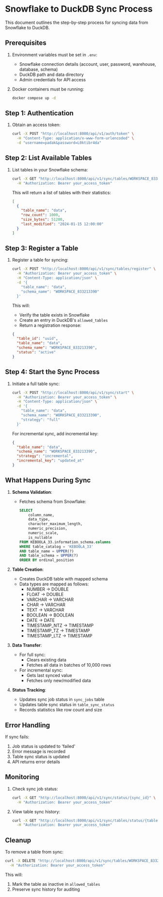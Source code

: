 # Snowflake to DuckDB Sync Process

This document outlines the step-by-step process for syncing data from Snowflake to DuckDB.

## Prerequisites

1. Environment variables must be set in `.env`:
   - Snowflake connection details (account, user, password, warehouse, database, schema)
   - DuckDB path and data directory
   - Admin credentials for API access

2. Docker containers must be running:
   ```bash
   docker compose up -d
   ```

## Step 1: Authentication

1. Obtain an access token:
   ```bash
   curl -X POST "http://localhost:8000/api/v1/auth/token" \
     -H "Content-Type: application/x-www-form-urlencoded" \
     -d "username=padak&password=L0ktibr4da"
   ```

## Step 2: List Available Tables

1. List tables in your Snowflake schema:
   ```bash
   curl -X GET "http://localhost:8000/api/v1/sync/tables/WORKSPACE_833213390" \
     -H "Authorization: Bearer your_access_token"
   ```

   This will return a list of tables with their statistics:
   ```json
   [
     {
       "table_name": "data",
       "row_count": 1000,
       "size_bytes": 51200,
       "last_modified": "2024-01-15 12:00:00"
     }
   ]
   ```

## Step 3: Register a Table

1. Register a table for syncing:
   ```bash
   curl -X POST "http://localhost:8000/api/v1/sync/tables/register" \
     -H "Authorization: Bearer your_access_token" \
     -H "Content-Type: application/json" \
     -d '{
       "table_name": "data",
       "schema_name": "WORKSPACE_833213390"
     }'
   ```

   This will:
   - Verify the table exists in Snowflake
   - Create an entry in DuckDB's `allowed_tables`
   - Return a registration response:
   ```json
   {
     "table_id": "uuid",
     "table_name": "data",
     "schema_name": "WORKSPACE_833213390",
     "status": "active"
   }
   ```

## Step 4: Start the Sync Process

1. Initiate a full table sync:
   ```bash
   curl -X POST "http://localhost:8000/api/v1/sync/start" \
     -H "Authorization: Bearer your_access_token" \
     -H "Content-Type: application/json" \
     -d '{
       "table_name": "data",
       "schema_name": "WORKSPACE_833213390",
       "strategy": "full"
     }'
   ```

   For incremental sync, add incremental key:
   ```json
   {
     "table_name": "data",
     "schema_name": "WORKSPACE_833213390",
     "strategy": "incremental",
     "incremental_key": "updated_at"
   }
   ```

## What Happens During Sync

1. **Schema Validation**:
   - Fetches schema from Snowflake:
     ```sql
     SELECT 
         column_name,
         data_type,
         character_maximum_length,
         numeric_precision,
         numeric_scale,
         is_nullable
     FROM KEBOOLA_33.information_schema.columns
     WHERE table_catalog = 'KEBOOLA_33'
     AND table_name = UPPER(?)
     AND table_schema = UPPER(?)
     ORDER BY ordinal_position
     ```

2. **Table Creation**:
   - Creates DuckDB table with mapped schema
   - Data types are mapped as follows:
     - NUMBER -> DOUBLE
     - FLOAT -> DOUBLE
     - VARCHAR -> VARCHAR
     - CHAR -> VARCHAR
     - TEXT -> VARCHAR
     - BOOLEAN -> BOOLEAN
     - DATE -> DATE
     - TIMESTAMP_NTZ -> TIMESTAMP
     - TIMESTAMP_TZ -> TIMESTAMP
     - TIMESTAMP_LTZ -> TIMESTAMP

3. **Data Transfer**:
   - For full sync:
     - Clears existing data
     - Fetches all data in batches of 10,000 rows
   - For incremental sync:
     - Gets last synced value
     - Fetches only new/modified data

4. **Status Tracking**:
   - Updates sync job status in `sync_jobs` table
   - Updates table sync status in `table_sync_status`
   - Records statistics like row count and size

## Error Handling

If sync fails:
1. Job status is updated to 'failed'
2. Error message is recorded
3. Table sync status is updated
4. API returns error details

## Monitoring

1. Check sync job status:
   ```bash
   curl -X GET "http://localhost:8000/api/v1/sync/status/{sync_id}" \
     -H "Authorization: Bearer your_access_token"
   ```

2. View table sync history:
   ```bash
   curl -X GET "http://localhost:8000/api/v1/sync/tables/status/{table_id}" \
     -H "Authorization: Bearer your_access_token"
   ```

## Cleanup

To remove a table from sync:
```bash
curl -X DELETE "http://localhost:8000/api/v1/sync/tables/WORKSPACE_833213390/data" \
  -H "Authorization: Bearer your_access_token"
```

This will:
1. Mark the table as inactive in `allowed_tables`
2. Preserve sync history for auditing 